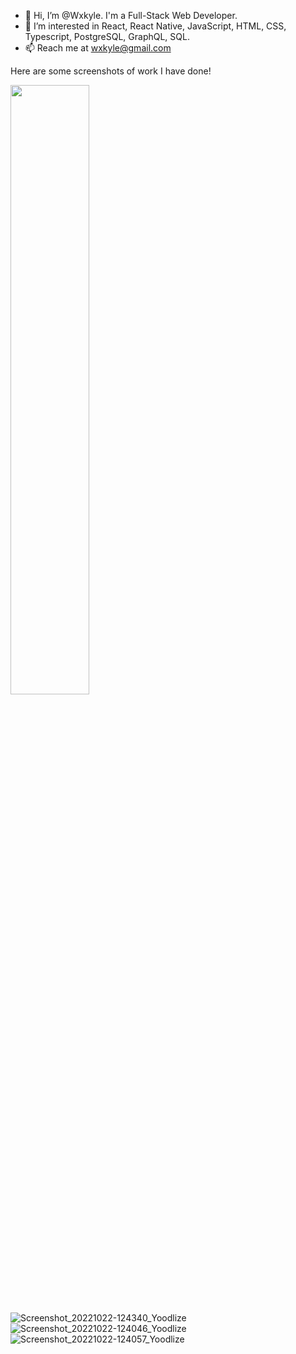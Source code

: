 - 👋 Hi, I’m @Wxkyle. I'm a Full-Stack Web Developer.
- 👀 I’m interested in React, React Native, JavaScript, HTML, CSS, Typescript, PostgreSQL, GraphQL, SQL.
- 📫 Reach me at wxkyle@gmail.com

Here are some screenshots of work I have done!

<img src="https://user-images.githubusercontent.com/51140955/221043238-994ec825-9f33-4ce0-bc95-fbe1723e87ad.jpg" width="50%" height="50%">

![Screenshot_20221022-124340_Yoodlize]()
![Screenshot_20221022-124046_Yoodlize](https://user-images.githubusercontent.com/51140955/221043221-a93a14ae-4a02-4035-ac45-70208eaeeab0.jpg)
![Screenshot_20221022-124057_Yoodlize](https://user-images.githubusercontent.com/51140955/221043236-176ef6a5-a304-4701-a270-49d180bca468.jpg)

